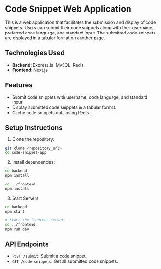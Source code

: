 # Code Snippet Web Application

This is a web application that facilitates the submission and display of code snippets. Users can submit their code snippets along with their username, preferred code language, and standard input. The submitted code snippets are displayed in a tabular format on another page.

## Technologies Used

* **Backend:** Express.js, MySQL, Redis
* **Frontend:** Next.js

## Features

* Submit code snippets with username, code language, and standard input.
* Display submitted code snippets in a tabular format.
* Cache code snippets data using Redis.

## Setup Instructions

1. Clone the repository:

```bash
git clone <repository_url>
cd code-snippet-app
```
2. Install dependencies:
```bash
cd backend
npm install

cd ../frontend
npm install
```
3.  Start Servers
```bash
cd backend
npm start

# Start the frontend server
cd ../frontend
npm run dev
```


## API Endpoints

* `POST /submit`: Submit a code snippet.
* `GET /code-snippets`: Get all submitted code snippets.

